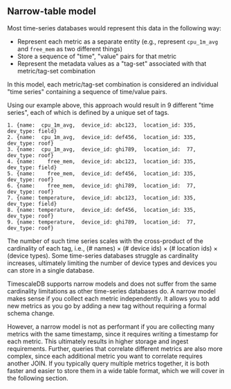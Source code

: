 ## Narrow-table model

Most time-series databases would represent this data in the following way:
- Represent each metric as a separate entity (e.g., represent `cpu_1m_avg`
  and `free_mem` as two different things)
- Store a sequence of "time", "value" pairs for that metric
- Represent the metadata values as a "tag-set" associated with that
metric/tag-set combination

In this model, each metric/tag-set combination is considered an individual
"time series" containing a sequence of time/value pairs.

Using our example above, this approach would result in 9 different "time series", each of which is defined by a unique set of tags.
```
1. {name:  cpu_1m_avg,  device_id: abc123,  location_id: 335,  dev_type: field}
2. {name:  cpu_1m_avg,  device_id: def456,  location_id: 335,  dev_type: roof}
3. {name:  cpu_1m_avg,  device_id: ghi789,  location_id:  77,  dev_type: roof}
4. {name:    free_mem,  device_id: abc123,  location_id: 335,  dev_type: field}
5. {name:    free_mem,  device_id: def456,  location_id: 335,  dev_type: roof}
6. {name:    free_mem,  device_id: ghi789,  location_id:  77,  dev_type: roof}
7. {name: temperature,  device_id: abc123,  location_id: 335,  dev_type: field}
8. {name: temperature,  device_id: def456,  location_id: 335,  dev_type: roof}
9. {name: temperature,  device_id: ghi789,  location_id:  77,  dev_type: roof}
```
The number of such time series scales with the cross-product of the
cardinality of each tag, i.e., (# names) &times; (# device ids) &times; (#
location ids) &times; (device types). Some time-series databases struggle as
cardinality increases, ultimately limiting the number of device types and devices
you can store in a single database.

TimescaleDB supports narrow models and does not suffer from the same cardinality limitations
as other time-series databases do. A narrow model makes sense if you collect each metric
independently. It allows you to add new metrics as you go by adding a new tag without
requiring a formal schema change.

However, a narrow model is not as performant if you are collecting many metrics with the
same timestamp, since it requires writing a timestamp for each metric. This ultimately
results in higher storage and ingest requirements. Further, queries that correlate different metrics
are also more complex, since each additional metric you want to correlate requires another
JOIN. If you typically query multiple metrics together, it is both faster and easier to store them
in a wide table format, which we will cover in the following section.
